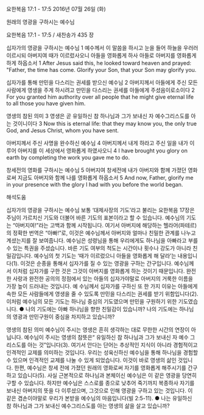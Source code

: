 요한복음 17:1 - 17:5 
2016년 07월 26일 (화)

원래의 영광을 구하시는 예수님



요한복음 17:1 - 17:5 / 새찬송가 435 장


십자가의 영광을 구하시는 예수님
1 예수께서 이 말씀을 하시고 눈을 들어 하늘을 우러러 이르시되 아버지여 때가 이르렀사오니 아들을 영화롭게 하사 아들로 아버지를 영화롭게 하게 하옵소서 
1 After Jesus said this, he looked toward heaven and prayed: "Father, the time has come. Glorify your Son, that your Son may glorify you. 

십자가를 통해 만민을 다스리는 권세를 받으신 예수님 
2 아버지께서 아들에게 주신 모든 사람에게 영생을 주게 하시려고 만민을 다스리는 권세를 아들에게 주셨음이로소이다
2 For you granted him authority over all people that he might give eternal life to all those you have given him. 

영생의 참된 의미
3 영생은 곧 유일하신 참 하나님과 그가 보내신 자 예수그리스도를 아는 것이니이다
3 Now this is eternal life: that they may know you, the only true God, and Jesus Christ, whom you have sent. 

아버지께서 주신 사명을 완수하신 예수님 
4 아버지께서 내게 하라고 주신 일을 내가 이루어 아버지를 이 세상에서 영화롭게 하였사오니 
4 I have brought you glory on earth by completing the work you gave me to do. 

창세전의 영화를 구하시는 예수님 
5 아버지여 창세전에 내가 아버지와 함께 가졌던 영화로써 지금도 아버지와 함께 나를 영화롭게 하옵소서
5 And now, Father, glorify me in your presence with the glory I had with you before the world began.

해석도움





십자가의 영광을 구하시는 예수님 
보통 ‘대제사장의 기도’라고 불리는 요한복음 17장은 주님이 가르치신 기도와 더불어 바른 기도의 표본이라고 할 수 있습니다. 예수님의 기도는 “아버지여!”라는 고백과 함께 시작됩니다. 여기서 아버지에 해당하는 헬라어(파테르)의 정확한 번역은 “아빠!”로, 이것은 예수님께서 아버지와 얼마나 친밀한 관계를 나누고 계셨는지를 잘 보여줍니다. 예수님은 성령님을 통해 우리에게도 하나님을 아빠라고 부를 수 있는 특권을 주셨습니다. 바른 기도 여부의 척도는 시간이나 횟수나 강도가 아니라 친밀감입니다. 예수님의 첫 기도는 ‘때가 이르렀으니 아들을 영화롭게 해 달라’는 내용입니다(1). 이것은 순종을 통해서 십자가를 질 수 있는 영광을 구하는 간구입니다. 예수님께서 이처럼 십자가를 구한 것은 그것이 아버지를 영화롭게 하는 것이기 때문입니다. 완전한 사랑과 완전한 공의의 정점에서 있는 아들의 십자가야말로 아버지의 거룩한 이름을 가장 높이 드러내는 것입니다. 예
수님께서 십자가를 구하신 또 한 가지 이유는 아들에게 속한 모든 사람들에게 영생을 줄 수 있도록 만민을 다스리는 권세를 받기 위함입니다(2). 이처럼 예수님의 모든 기도는 하나님 중심의 기도였으며 만민을 구원하기 위한 기도였습니다.
● 나의 기도에는 아빠 하나님을 향한 친밀감이 있습니까? 나의 기도에는 하나님의 영광과 만민구원이 중심을 차지하고 있습니까? 

영생의 참된 의미 
예수님이 주시는 영생은 흔히 생각하는 대로 무한한 시간의 연장이 아닙니다. 예수님이 주시는 영생의 참뜻은“ 유일하신 참 하나님과 그가 보내신 자 예수 그리스도를 아는 것”입니다(3). 여기서 안다는 단어는 추상적인 지식이 아니라 경험적이고 인격적인 교제를 의미하는 것입니다. 우리는 성육신하신 예수님을 통해 하나님을 경험할 수 있으며 인격적인 교제를 나눌 수 있게 되었습니다. 이것이 바로 영생의 삶인 것입니다. 한편, 예수님은 창세 전에 가졌던 원래의 영화로써 자기를 영화롭게 해주시기를 간구하고 있습니다(5). 사실 근본적으로 하나님과 본체이신 예수님은 이 같은 영광을 당연히 구할 수 있습니다. 하지만 예수님은 스스로를 종으로 낮추어 죽기까지 복종하사 자기를 보내신 아버지의 뜻을 다 이루셨으며, 그것으로 인해 영광을 구하고 있는 것입니다. 이 같은 겸손이야말로 우리가 본받을 예수님의 마음입니다(빌 2:5-11).
●  나는 유일하신 참 하나님과 그가 보내신 예수그리스도를 아는 영생의 삶을 살고 있습니까?